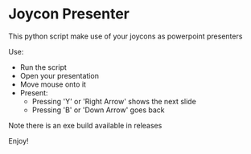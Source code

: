 # Joycon Presenter

This python script make use of your joycons as powerpoint presenters

Use:
- Run the script
- Open your presentation
- Move mouse onto it
- Present:
    - Pressing 'Y' or 'Right Arrow' shows the next slide
    - Pressing 'B' or 'Down Arrow' goes back
 
Note there is an exe build available in releases 
 
Enjoy!
